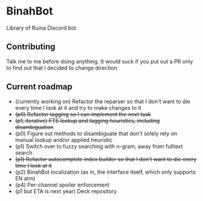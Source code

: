 # BinahBot

Library of Ruina Discord bot

## Contributing

Talk me to me before doing anything. It would suck if you put out a PR only to find out that I decided to change direction

## Current roadmap

- (currently working on) Refactor the reparser so that I don't want to die every time I look at it and try to make changes to it
- ~~(p0) Refactor tagging so I can implement the next task~~
- ~~(p1, iterative) FTS lookup and tagging heuristics, including disambiguation~~
- (p0) Figure out methods to disambiguate that don't solely rely on manual lookup and/or applied heuristic
- (p1) Switch over to fuzzy searching with n-gram, away from fulltext search
- ~~(p1) Refactor autocomplete index builder so that I don't want to die every time I look at it~~
- (p2) BinahBot localization (as in, the interface itself, which only supports EN atm)
- (p4) Per-channel spoiler enforcement
- (p1 but ETA is next year) Deck repository
